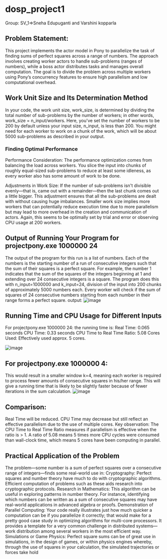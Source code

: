 # dosp_project1
Group: SV_1=>Sneha Edupuganti and Varshini kopparla

## Problem Statement:
This project implements the actor model in Pony to parallelize the task of finding sums of perfect squares across a range of numbers. The approach involves creating worker actors to handle sub-problems (ranges of numbers), while a boss actor distributes tasks and manages overall computation. The goal is to divide the problem across multiple workers using Pony’s concurrency features to ensure high parallelism and low computational overhead.

## Work Unit Size and Its Determination Method
In your code, the work unit size, work_size, is determined by dividing the total number of sub-problems by the number of workers; in other words, work_size = n_input/workers. Here, you've set the number of workers to be 200 by default unless your input size, n_input, is less than 200. You might need for each worker to work on a chunk of the work, which will be about 5000 sub-problems as described in your output.
### Finding Optimal Performance
Performance Consideration: The performance optimization comes from balancing the load across workers. You slice the input into chunks of roughly equal-sized sub-problems to reduce at least some idleness, as every worker also has some amount of work to be done.

Adjustments in Work Size: If the number of sub-problems isn't divisible evenly—that is, came out with a remainder—then the last chunk comes out a little bigger. This adjustment ensures that all the sub-problems are dealt with without causing huge imbalances. Smaller work size implies more workers that can potentially reduce execution time due to more parallelism but may lead to more overhead in the creation and communication of actors. Again, this seems to be optimally set by trial and error or observing CPU usage at 200 workers.

## Output of Running Your Program for projectpony.exe 1000000 24
The output of the program for this run is a list of numbers. Each of the numbers is the starting number of a run of consecutive integers such that the sum of their squares is a perfect square. For example, the number 1 indicates that the sum of the squares of the integers beginning at 1 and extending over 24 consecutive integers is a square. The program does this with n_input=1000000 and k_input=24, division of the input into 200 chunks of approximately 5000 numbers each. Every worker will check if the sum of squares of 24 consecutive numbers starting from each number in their range forms a perfect square.
output:
![image](https://github.com/user-attachments/assets/177aad9f-a46b-4f0b-b234-02941086ffd2)

## Running Time and CPU Usage for Different Inputs
For projectpony.exe 1000000 24: the running time is:
Real Time: 0.065 seconds
CPU Time: 0.33 seconds
CPU Time to Real Time Ratio: 5.08
Cores Used: Effectively used approx. 5 cores.

![image](https://github.com/user-attachments/assets/f5f48f15-9802-417b-9721-6f0fe7c0e47a)

## For projectpony.exe 1000000 4:
This would result in a smaller window k=4, meaning each worker is required to process fewer amounts of consecutive squares in his/her range. This will give a running time that is likely to be slightly faster because of fewer iterations in the sum calculation.
![image](https://github.com/user-attachments/assets/bacb03ed-6683-49bf-b9ec-20b22ed72562)


## Comparison:

Real Time will be reduced.
CPU Time may decrease but still reflect an effective parallelism due to the use of multiple cores.
Key observation:
The CPU Time to Real Time Ratio measures if parallelism is effective when the ratio is > 1. A ratio of 5.08 means 5 times more CPU cycles were consumed than wall-clock time, which means 5 cores have been computing in parallel.

## Practical Application of the Problem
The problem—some number is a sum of perfect squares over a consecutive range of integers—finds some real-world use in:
Cryptography: Perfect squares and number theory have much to do with cryptographic algorithms. Efficient computation of problems such as these aids research into cryptographic protocols.
Research in Mathematics: This algorithm can be useful in exploring patterns in number theory. For instance, identifying which numbers can be written as a sum of consecutive squares may have real-world applications in advanced algebra or proofs.
Demonstration of Parallel Computing: Your code really illustrates just how much quicker a computation can be if you parallelize it correctly; that would make for a pretty good case study in optimizing algorithms for multi-core processors. It provides a template for a very common challenge in distributed systems—work distribution among several workers in the most efficient way.
Simulations or Game Physics: Perfect square sums can be of great use in simulations, in the design of games, or within physics engines whereby, through the use of squares in your calculation, the simulated trajectories or forces take hold
